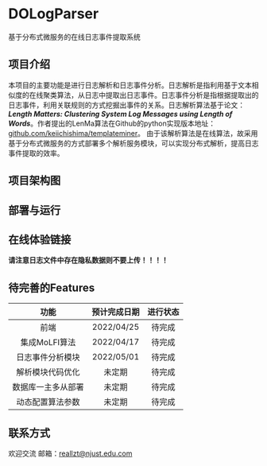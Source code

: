 # DOLogParser
基于分布式微服务的在线日志事件提取系统
## 项目介绍
本项目的主要功能是进行日志解析和日志事件分析。日志解析是指利用基于文本相似度的在线聚类算法，从日志中提取出日志事件。日志事件分析是指根据提取出的日志事件，利用关联规则的方式挖掘出事件的关系。日志解析算法基于论文：***Length Matters: Clustering System Log Messages using Length of Words***。作者提出的LenMa算法在Github的python实现版本地址：[github.com/keiichishima/templateminer](https://github.com/keiichishima/templateminer)。
由于该解析算法是在线算法，故采用基于分布式微服务的方式部署多个解析服务模块，可以实现分布式解析，提高日志事件提取的效率。
## 项目架构图
## 部署与运行
## 在线体验链接
**请注意日志文件中存在隐私数据则不要上传！！！！**
## 待完善的Features
|功能|预计完成日期|进行状态|
|:-:|:-:|:-:|
|前端|2022/04/25|待完成|
|集成MoLFI算法|2022/04/17|待完成|
|日志事件分析模块|2022/05/01|待完成|
|解析模块代码优化|未定期|待完成|
|数据库一主多从部署|未定期|待完成|
|动态配置算法参数|未定期|待完成|
## 联系方式
欢迎交流
邮箱：[reallzt@njust.edu.com](reallzt@njust.edu.com)



